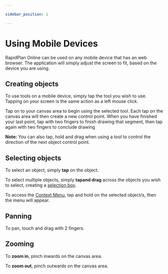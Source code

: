```yaml
---

sidebar_position: 1

---
```

# Using Mobile Devices

RapidPlan Online can be used on any mobile device that has an web browser. The application will simply adjust the screen to fit, based on the device you are using.

## Creating objects

To use tools on a mobile device, simply tap the tool you wish to use. Tapping on your screen is the same action as a left mouse click.

Tap on to your canvas area to begin using the selected tool. Each tap on the canvas area will then create a new control point. When you have finished your last point, tap with two fingers to finish drawing that segment, then tap again with two fingers to conclude drawing

**Note:** You can also tap, hold and drag when using a tool to control the direction of the next object control point.

## Selecting objects

To select an object, simply **tap** on the object.

To select multiple objects, simply **tapand drag** across the objects you wish to select, creating a [selection box](/docs/rapid-online/rapidplan-online-workspace/select-tool.md).

To access the [Context Menu](/docs/rapid-online/rapidplan-online-basics/context-menu.md), tap and hold on the selected object/s, then the menu will appear.

## Panning

To pan, touch and drag with 2 fingers.

## Zooming

To **zoom in**, pinch inwards on the canvas area.

To **zoom out**, pinch outwards on the canvas area.
